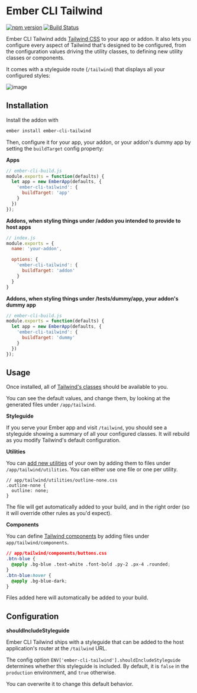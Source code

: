 # Ember CLI Tailwind

[![npm version](https://img.shields.io/npm/v/ember-cli-tailwind.svg?style=flat-square)](http://badge.fury.io/js/ember-cli-tailwind)
[![Build Status](https://img.shields.io/travis/embermap/ember-cli-tailwind/master.svg?style=flat-square)](https://travis-ci.org/embermap/ember-cli-tailwind)

Ember CLI Tailwind adds [Tailwind CSS](https://tailwindcss.com) to your app or addon. It also lets you configure every aspect of Tailwind that's designed to be configured, from the configuration values driving the utility classes, to defining new utility classes or components.

It comes with a styleguide route (`/tailwind`) that displays all your configured styles:

![image](https://user-images.githubusercontent.com/2922250/39969009-f0886cf4-56a3-11e8-85a1-15ce38d1f45d.png)

## Installation

Install the addon with

```sh
ember install ember-cli-tailwind
```

Then, configure it for your app, your addon, or your addon's dummy app by setting the `buildTarget` config property:

**Apps**

```js
// ember-cli-build.js
module.exports = function(defaults) {
  let app = new EmberApp(defaults, {
    'ember-cli-tailwind': {
      buildTarget: 'app'
    }
  })
});
```

**Addons, when styling things under /addon you intended to provide to host apps**

```js
// index.js
module.exports = {
  name: 'your-addon',

  options: {
    'ember-cli-tailwind': {
      buildTarget: 'addon'
    }
  }
}
```

**Addons, when styling things under /tests/dummy/app, your addon's dummy app**

```js
// ember-cli-build.js
module.exports = function(defaults) {
  let app = new EmberApp(defaults, {
    'ember-cli-tailwind': {
      buildTarget: 'dummy'
    }
  })
});
```

## Usage

Once installed, all of [Tailwind's classes](https://tailwindcss.com/docs/what-is-tailwind/) should be available to you.

You can see the default values, and change them, by looking at the generated files under `/app/tailwind`.

**Styleguide**

If you serve your Ember app and visit `/tailwind`, you should see a styleguide showing a summary of all your configured classes. It will rebuild as you modify Tailwind's default configuration.

**Utilities**

You can [add new utilities](https://tailwindcss.com/docs/adding-new-utilities) of your own by adding them to files under `/app/tailwind/utilities`. You can either use one file or one per utility.

```
// app/tailwind/utilities/outline-none.css
.outline-none {
  outline: none;
}
```

The file will get automatically added to your build, and in the right order (so it will override other rules as you'd expect).

**Components**

You can define [Tailwind components](https://tailwindcss.com/docs/extracting-components) by adding files under `app/tailwind/components`.

```css
// app/tailwind/components/buttons.css
.btn-blue {
  @apply .bg-blue .text-white .font-bold .py-2 .px-4 .rounded;
}
.btn-blue:hover {
  @apply .bg-blue-dark;
}
```

Files added here will automatically be added to your build.

## Configuration

**shouldIncludeStyleguide**

Ember CLI Tailwind ships with a styleguide that can be added to the host application's router at the `/tailwind` URL.

The config option `ENV['ember-cli-tailwind'].shouldIncludeStyleguide` determines whether this styleguide is included. By default, it is `false` in the `production` environment, and `true` otherwise.

You can overwrite it to change this default behavior.
